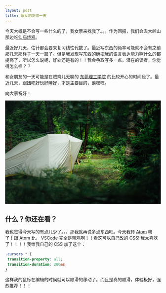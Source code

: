 ```yaml
---
layout: post
title: 跟女朋友得一天
---
```


今天大概是不会写一些什么的了，我女票来找我了。。。作为回报，我们会去大岭山那边吃[仙庙烧鸡](http://www.chinaxmsj.com/)。

最近好几天，估计都会要来复习线性代数了。最近写东西的频率可能就不会有之前那几天那样子一天一篇了。但是我发现写东西的确把我的语言表达能力啊什么的都提高了，所以怎么说呢，好处还是有的！！我会争取写多一点。潜在的读者，你觉得怎么样？？

和女朋友的一天可能是在贼鸡儿无聊的 [东莞理工学院](http://www.dgut.edu.cn/) 的比较开心的时间段了。最近几天，跟妞吃好玩好睡好，才是主要目的，诶嘿嘿。

向大家祝好！

![帐篷 - 图源 Tim Foster on Unsplash](/assets/tent.jpg)


## 什么？你还在看？

我也觉得今天写的有点儿少了。。。那我就再说多点东西吧。今天我转 [Atom](https://atom.io) 粉了！跟 [Atom](https://atom.io) 比， [VSCode](https://code.visualstudio.com/) 完全是辣鸡啊！！看这可以自己改的 CSS! 我太喜欢了！！！！我给我自己的 CSS 加了这个：

```CSS
.cursors * {
 transition-property: all;
 transition-duration: 200ms;
}
```

这样我的鼠标在编辑的时候就可以顺滑的移动了。而且是真的顺滑，体验极好，强烈推荐！！！
